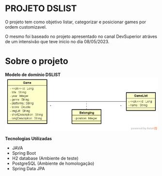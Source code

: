 # PROJETO DSLIST
O projeto tem como objetivo listar, categorizar e posicionar games por ordem customizavel.

O mesmo foi baseado no projeto apresentado no canal DevSuperior atráves de um intensivão que teve inicio no dia 08/05/2023.

# Sobre o projeto

**Modelo de domínio DSLIST**
![Modelo de domínio DSList](https://raw.githubusercontent.com/devsuperior/java-spring-dslist/main/resources/dslist-model.png)

**Tecnologias Utilizadas**

* JAVA 
* Spring Boot
* H2 database (Ambiente de teste)
* PostgreSQL (Ambiente de homologação)
* Spring Data JPA
